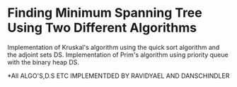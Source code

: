 # Finding Minimum Spanning Tree Using Two Different Algorithms

Implementation of Kruskal's algorithm using the quick sort algorithm and the adjoint sets DS.
Implementation of Prim's algorithm using priority queue with the binary heap DS.

*All ALGO'S,D.S ETC IMPLEMENTDED BY RAVIDYAEL AND DANSCHINDLER
